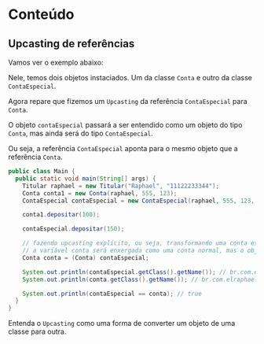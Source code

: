 # Conteúdo

## Upcasting de referências

Vamos ver o exemplo abaixo:

Nele, temos dois objetos instaciados. Um da classe `Conta` e outro da classe `ContaEspecial`.

Agora repare que fizemos um `Upcasting` da referência `ContaEspecial` para `Conta`.

O objeto `contaEspecial` passará a ser entendido como um objeto do tipo `Conta`, mas ainda será do tipo `ContaEspecial`.

Ou seja, a referência `ContaEspecial` aponta para o mesmo objeto que a referência `Conta`.

```java
public class Main {
  public static void main(String[] args) {
    Titular raphael = new Titular("Raphael", "11122233344");
    Conta conta1 = new Conta(raphael, 555, 123);
    ContaEspecial contaEspecial = new ContaEspecial(raphael, 555, 123, 10);

    conta1.depositar(100);

    contaEspecial.depositar(150);

    // fazendo upcasting explícito, ou seja, transformando uma conta especial em uma conta
    // a variável conta será enxergada como uma conta normal, mas o objeto é uma conta especial
    Conta conta = (Conta) contaEspecial;

    System.out.println(contaEspecial.getClass().getName()); // br.com.elraphael.banco.ContaEspecial
    System.out.println(conta.getClass().getName()); // br.com.elraphael.banco.ContaEspecial

    System.out.println(contaEspecial == conta); // true
  }
}
```

Entenda o `Upcasting` como uma forma de converter um objeto de uma classe para outra.

